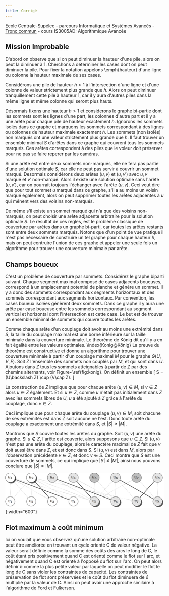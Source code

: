```yaml
---
title: Corrigé
---
```


École Centrale-Supélec - parcours Informatique et Systèmes Avancés - [Tronc commun](http://www.isia.ecp.fr/welcome_to_www_ecp_fr_cms_site_isia/isia___formation/cours_tronc_commun) - cours IS3005AD: Algorithmique Avancée

## Mission Improbable

D'abord on observe que si on peut diminuer la hauteur d'une pile, alors on peut la diminuer à $1$. 
Cherchons à déterminer les cases dont on peut diminuer la pile. Pour fixer la notation appelons \emph{hauteur} d'une ligne ou colonne la hauteur maximale de ses cases.

Considérons une pile de hauteur $h>1$ à l'intersection d'une ligne et d'une colonne de valeur strictement plus grande que $h$. Alors on peut diminuer tranquillement cette pile à hauteur $1$, car il y aura d'autres piles dans la même ligne et même colonne qui seront plus hauts. 

Désormais fixons une hauteur $h > 1$ et considerons le graphe bi-partie dont les sommets sont les lignes d'une part, les colonnes d'autre part et il y a une arête pour chaque pile de hauteur exactement $h$.  Ignorons les sommets isolés dans ce graphe et marquons les sommets correspondant à des lignes ou colonnes de hauteur maximale exactement $h$.  Les sommets (non isolés) non marqués ont une valeur strictement plus grande que $h$.  Il faut trouver un ensemble minimal $S$ d'arêtes dans ce graphe qui couvrent tous les sommets marqués.  Ces arêtes correspondent à des piles que le voleur doit préserver pour ne pas se faire reperer par les caméras.  

Si une arête est entre deux sommets non-marqués, elle ne fera pas partie d'une solution optimale $S$, car elle ne peut pas servir à couvrir un sommet marqué.  Desormais considérons deux arêtes $(u,v)$ et $(u,v')$ avec $u,v$ marqué et $v'$ non-marqué.  Alors il existe une solution optimale sans l'arête $(u,v')$, car on pourrait toujours l'échanger avec l'arête $(u,v)$.  Ceci veut dire que pour tout sommet $u$ marqué dans ce graphe, s'il a au moins un voisin marqué également, alors on peut supprimer toutes les arêtes adjacentes à $u$ qui mênent vers des voisins non-marqués.

De même s'il existe un sommet marqué qui n'a que des voisins non-marqués, on peut choisir une arête adjacente arbitraire pour la solution optimale $S$.  Le résultat de ces règles, est le problème classique de couverture par arêtes dans un graphe bi-parti, car toutes les arêtes restants sont entre deux sommets marqués.  Notons que d'un  point de vue pratique il n'est pas nécessaire de construire un tel graphe pour chaque hauteur $h$, mais on peut contruire l'union de ces graphe et appeler une seule fois un algorithme pour trouver une couverture minimale par arête.

## Champs boueux

C'est un problème de couverture par sommets.  Considérez le graphe biparti suivant. Chaque segment maximal composé de cases adjacents boueuses, correspond à un emplacement potentiel de planche et génère un sommet.  Il y a donc des sommets correspondant aux segments horizontaux et des sommets correspondant aux segments horizontaux.  Par convention, les cases boueux isolées génèrent deux sommets.  Dans ce graphe il y aura une arête par case boueuse entre les sommets correspondant au segment vertical et horizontal dont l'intersection est cette case.  Le but est de trouver un ensemble minimal de sommets qui couvre toutes les arêtes.

Comme chaque arête d'un couplage doit avoir au moins une extrémité dans $S$, la taille du couplage maximal est une borne inférieure sur la taille minimale dans la couverture minimale.  Le théorème de Kőnig dit qu'il y a en fait égalité entre les valeurs optimales.
\index{Konig@Kőnig}
La preuve du théorème est constructive et donne un algorithme pour trouver une couverture minimale à partir d'un couplage maximal $M$ pour le graphe $G(U,V,E)$.  Soit $Z$ l'ensemble des sommets non couplés par $M$, et qui sont dans $U$.  Ajoutons dans $Z$ tous les sommets atteignables à partir de $Z$ par des chemins alternants, voir Figure~\ref{fig:konig}.  On définit un ensemble
\[
S = (U\backslash Z) \cup (V\cap Z).
\]

La construction de $Z$ implique que pour chaque arête $(u,v)\in M$, si $v\in Z$ alors $u\in Z$ également.  Et si $u\in Z$, comme $u$ n'était pas initialement dans $Z$ avec les sommets libres de $U$, $u$ a été ajouté à $Z$ grâce à l'arête du couplage, donc $v\in Z$.

Ceci implique que pour chaque arête du couplage $(u,v)\in M$, soit chacune de ses extrémités est dans $Z$ soit aucune ne l'est. Donc toute arête du couplage a exactement une extrémité dans $S$, et  $|S|\geq |M|$.

Montrons que $S$ couvre toutes les arêtes du graphe.
Soit $(u,v)$ une arête du graphe. Si $u \not\in Z$, l'arête est couverte, alors supposons que $u \in Z$.  Si $(u,v)$ n'est pas une arête du couplage, alors le caractère maximal de $Z$ fait que $v$ doit aussi être dans $Z$, et est donc dans $S$.
Si $(u,v)$ est dans $M$, alors par l'observation précédente $v\in Z$, et donc $v\in S$. Ceci montre que $S$ est une couverture de sommets, ce qui implique que $|S|\leq |M|$, ainsi nous pouvons conclure que $|S|=|M|$.


![](konig.png "Calcul d'une couverture minimale par sommets. D'abord un couplage maximum est calculé, dont les arêtes sont montrées par des traits épais.  L'ensemble $Z$ est composé des sommets non couplés dans $U$ (en gris foncé), complété par les sommets atteignable de $Z$ par des chemins alternants (en gris clair).  Finalement la solution produite est l'ensemble $S=(U\backslash Z) \cup (V\cap Z)$, donc chacun des sommets est montré avec une ombre."){:width="600"}

## Flot maximum à coût minimum

Ici on voulait que vous observez qu'une solution arbitraire non-optimale peut être améliorée en trouvant un cycle orienté C de valeur négative. La valeur serait définie comme la somme des coûts des arcs le long de C, le coût étant pris positivement quand C est orienté comme le flot sur l'arc, et négativement quand C est orienté à l'opposé du flot sur l'arc.  On peut alors définir $\delta$ comme la plus petite valeur par laquelle on peut modifier le flot le long de C sans violer les contraintes de capacité.  Les contraintes de préservation de flot sont préservées et le coût du flot diminuera de $\delta$ multiplié par la valeur de C. Ainsi on peut avoir une approche similaire à l'algorithme de Ford et Fulkerson.





